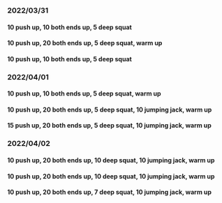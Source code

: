 ### 2022/03/31
#### 10 push up, 10 both ends up, 5 deep squat
#### 10 push up, 20 both ends up, 5 deep squat, warm up
#### 10 push up, 10 both ends up, 5 deep squat

### 2022/04/01
#### 10 push up, 10 both ends up, 5 deep squat, warm up
#### 10 push up, 20 both ends up, 5 deep squat, 10 jumping jack, warm up
#### 15 push up, 20 both ends up, 5 deep squat, 10 jumping jack, warm up

### 2022/04/02
#### 10 push up, 20 both ends up, 10 deep squat, 10 jumping jack, warm up
#### 10 push up, 20 both ends up, 10 deep squat, 10 jumping jack, warm up
#### 10 push up, 20 both ends up, 7 deep squat, 10 jumping jack, warm up
